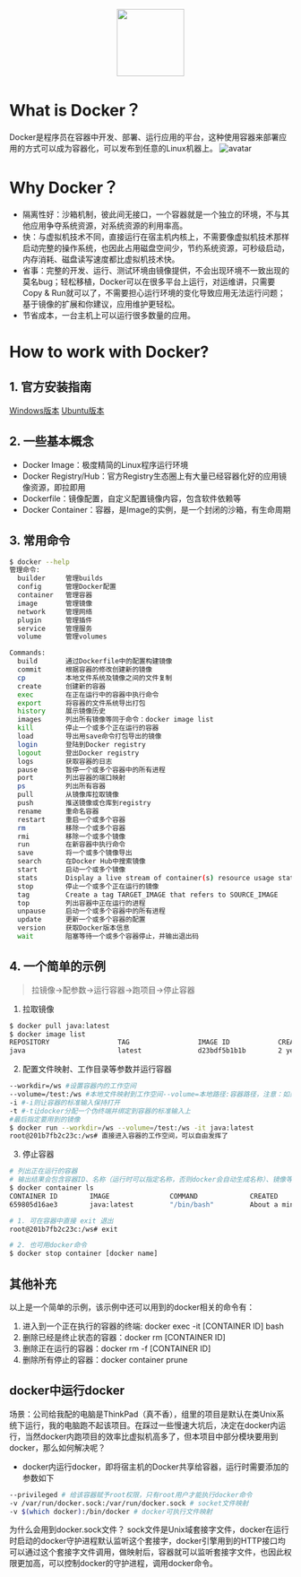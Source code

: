 <p align="center">
  <a href="#">
    <img height="120" src="https://simpleicons.org/icons/docker.svg?sanitize=true">
  </a>
</p>

# What is Docker？
Docker是程序员在容器中开发、部署、运行应用的平台，这种使用容器来部署应用的方式可以成为容器化，可以发布到任意的Linux机器上。
![avatar](https://cn.bing.com/images/search?view=detailV2&ccid=r%2fTVGEzJ&id=9044703AF9D7E1E5714880A23B5DA57C233AD0E9&thid=OIP.r_TVGEzJr8PWwEkt38YuDQHaFw&mediaurl=https%3a%2f%2fblog.docker.com%2fwp-content%2fuploads%2fillustration-com-container-party.png&exph=1167&expw=1500&q=docker&simid=608048659534185777&selectedIndex=18&ajaxhist=0)
# Why Docker？
- 隔离性好：沙箱机制，彼此间无接口，一个容器就是一个独立的环境，不与其他应用争夺系统资源，对系统资源的利用率高。
- 快：与虚拟机技术不同，直接运行在宿主机内核上，不需要像虚拟机技术那样启动完整的操作系统，也因此占用磁盘空间少，节约系统资源，可秒级启动，内存消耗、磁盘读写速度都比虚拟机技术快。
- 省事：完整的开发、运行、测试环境由镜像提供，不会出现环境不一致出现的莫名bug；轻松移植，Docker可以在很多平台上运行，对运维讲，只需要Copy & Run就可以了，不需要担心运行环境的变化导致应用无法运行问题；基于镜像的扩展和你建议，应用维护更轻松。
- 节省成本，一台主机上可以运行很多数量的应用。

# How to work with Docker?

## 1. 官方安装指南
[Windows版本](https://docs.docker.com/docker-for-windows/install/)
[Ubuntu版本](https://docs.docker.com/install/linux/docker-ee/ubuntu/)

## 2. 一些基本概念
- Docker Image：极度精简的Linux程序运行环境
- Docker Registry/Hub：官方Registry生态圈上有大量已经容器化好的应用镜像资源，即拉即用
- Dockerfile：镜像配置，自定义配置镜像内容，包含软件依赖等
- Docker Container：容器，是Image的实例，是一个封闭的沙箱，有生命周期

## 3. 常用命令
```bash
$ docker --help
管理命令:
  builder     管理builds
  config      管理Docker配置
  container   管理容器
  image       管理镜像
  network     管理网络
  plugin      管理插件
  service     管理服务
  volume      管理volumes

Commands:
  build       通过Dockerfile中的配置构建镜像
  commit      根据容器的修改创建新的镜像
  cp          本地文件系统及镜像之间的文件复制
  create      创建新的容器
  exec        在正在运行中的容器中执行命令
  export      将容器的文件系统导出打包
  history     展示镜像历史
  images      列出所有镜像等同于命令：docker image list
  kill        停止一个或多个正在运行的容器
  load        导出用save命令打包导出的镜像
  login       登陆到Docker registry
  logout      登出Docker registry
  logs        获取容器的日志
  pause       暂停一个或多个容器中的所有进程
  port        列出容器的端口映射
  ps          列出所有容器
  pull        从镜像库拉取镜像
  push        推送镜像或仓库到registry
  rename      重命名容器
  restart     重启一个或多个容器
  rm          移除一个或多个容器
  rmi         移除一个或多个镜像
  run         在新容器中执行命令
  save        将一个或多个镜像导出
  search      在Docker Hub中搜索镜像
  start       启动一个或多个镜像
  stats       Display a live stream of container(s) resource usage statistics
  stop        停止一个或多个正在运行的镜像
  tag         Create a tag TARGET_IMAGE that refers to SOURCE_IMAGE
  top         列出容器中正在运行的进程
  unpause     启动一个或多个容器中的所有进程
  update      更新一个或多个容器的配置
  version     获取Docker版本信息
  wait        阻塞等待一个或多个容器停止，并输出退出码
```

## 4. 一个简单的示例
> 拉镜像->配参数->运行容器->跑项目->停止容器

1. 拉取镜像
```bash
$ docker pull java:latest
$ docker image list
REPOSITORY                 TAG                 IMAGE ID            CREATED             SIZE
java                       latest              d23bdf5b1b1b        2 years ago         643MB
```

2. 配置文件映射、工作目录等参数并运行容器
```bash
--workdir=/ws #设置容器内的工作空间
--volume=/test:/ws #本地文件映射到工作空间--volume=本地路径:容器路径，注意：如果路径有空格，加上双引号->--volume="/test project":/ws
-i #-i则让容器的标准输入保持打开
-t #-t让docker分配一个伪终端并绑定到容器的标准输入上
#最后指定要用到的镜像
$ docker run --workdir=/ws --volume=/test:/ws -it java:latest
root@201b7fb2c23c:/ws# 直接进入容器的工作空间，可以自由发挥了

```

3. 停止容器
```bash
# 列出正在运行的容器
# 输出结果会包含容器ID、名称（运行时可以指定名称，否则docker会自动生成名称）、镜像等
$ docker container ls
CONTAINER ID        IMAGE               COMMAND             CREATED              STATUS              PORTS               NAMES                
659805d16ae3        java:latest         "/bin/bash"         About a minute ago   Up About a minute                       zen_ramanujan      

# 1. 可在容器中直接 exit 退出
root@201b7fb2c23c:/ws# exit

# 2. 也可用docker命令
$ docker stop container [docker name]
```

## 其他补充
以上是一个简单的示例，该示例中还可以用到的docker相关的命令有：
1. 进入到一个正在执行的容器的终端: docker exec -it [CONTAINER ID] bash
2. 删除已经是终止状态的容器：docker rm [CONTAINER ID]
3. 删除正在运行的容器：docker rm -f [CONTAINER ID]
4. 删除所有停止的容器：docker container prune

## docker中运行docker
场景：公司给我配的电脑是ThinkPad（真不香），组里的项目是默认在类Unix系统下运行，我的电脑跑不起该项目。在踩过一些慢速大坑后，决定在docker内运行，当然docker内跑项目的效率比虚拟机高多了，但本项目中部分模块要用到docker，那么如何解决呢？
- docker内运行docker，即将宿主机的Docker共享给容器，运行时需要添加的参数如下
```bash
--privileged # 给该容器赋予root权限，只有root用户才能执行docker命令
-v /var/run/docker.sock:/var/run/docker.sock # socket文件映射
-v $(which docker):/bin/docker # docker可执行文件映射
```
为什么会用到docker.sock文件？
sock文件是Unix域套接字文件，docker在运行时启动的docker守护进程默认监听这个套接字，docker引擎用到的HTTP接口均可以通过这个套接字文件调用，做映射后，容器就可以监听套接字文件，也因此权限更加高，可以控制docker的守护进程，调用docker命令。
